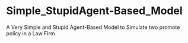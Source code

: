 # Simple_StupidAgent-Based_Model
A Very Simple and Stupid Agent-Based Model to Simulate two promote policy in a Law Firm
